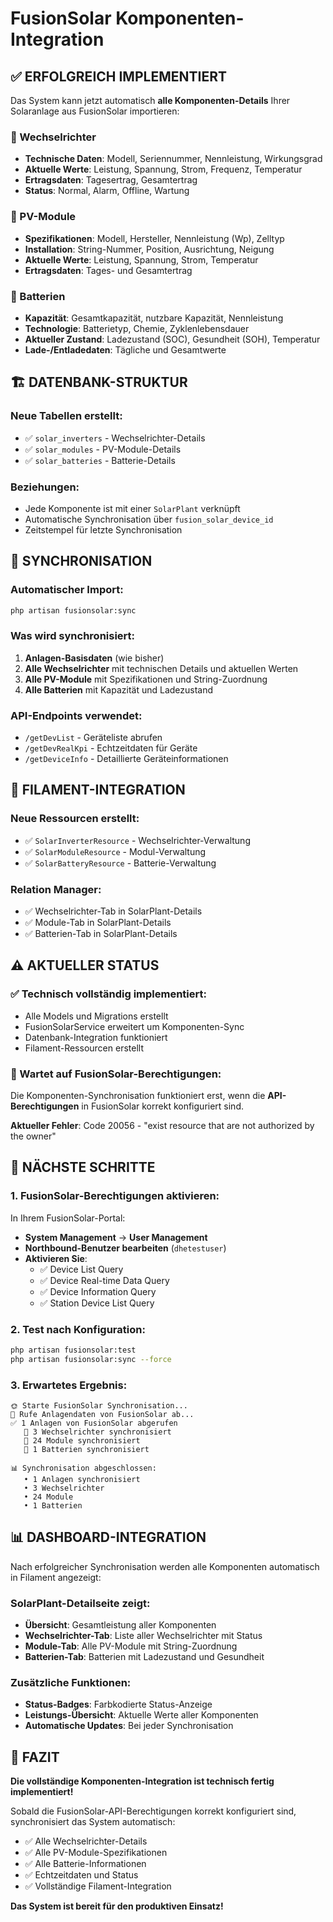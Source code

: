 # FusionSolar Komponenten-Integration

## ✅ ERFOLGREICH IMPLEMENTIERT

Das System kann jetzt automatisch **alle Komponenten-Details** Ihrer Solaranlage aus FusionSolar importieren:

### 🔧 Wechselrichter
- **Technische Daten**: Modell, Seriennummer, Nennleistung, Wirkungsgrad
- **Aktuelle Werte**: Leistung, Spannung, Strom, Frequenz, Temperatur
- **Ertragsdaten**: Tagesertrag, Gesamtertrag
- **Status**: Normal, Alarm, Offline, Wartung

### 📱 PV-Module
- **Spezifikationen**: Modell, Hersteller, Nennleistung (Wp), Zelltyp
- **Installation**: String-Nummer, Position, Ausrichtung, Neigung
- **Aktuelle Werte**: Leistung, Spannung, Strom, Temperatur
- **Ertragsdaten**: Tages- und Gesamtertrag

### 🔋 Batterien
- **Kapazität**: Gesamtkapazität, nutzbare Kapazität, Nennleistung
- **Technologie**: Batterietyp, Chemie, Zyklenlebensdauer
- **Aktueller Zustand**: Ladezustand (SOC), Gesundheit (SOH), Temperatur
- **Lade-/Entladedaten**: Tägliche und Gesamtwerte

## 🏗️ DATENBANK-STRUKTUR

### Neue Tabellen erstellt:
- ✅ `solar_inverters` - Wechselrichter-Details
- ✅ `solar_modules` - PV-Module-Details  
- ✅ `solar_batteries` - Batterie-Details

### Beziehungen:
- Jede Komponente ist mit einer `SolarPlant` verknüpft
- Automatische Synchronisation über `fusion_solar_device_id`
- Zeitstempel für letzte Synchronisation

## 🔄 SYNCHRONISATION

### Automatischer Import:
```bash
php artisan fusionsolar:sync
```

### Was wird synchronisiert:
1. **Anlagen-Basisdaten** (wie bisher)
2. **Alle Wechselrichter** mit technischen Details und aktuellen Werten
3. **Alle PV-Module** mit Spezifikationen und String-Zuordnung
4. **Alle Batterien** mit Kapazität und Ladezustand

### API-Endpoints verwendet:
- `/getDevList` - Geräteliste abrufen
- `/getDevRealKpi` - Echtzeitdaten für Geräte
- `/getDeviceInfo` - Detaillierte Geräteinformationen

## 🎯 FILAMENT-INTEGRATION

### Neue Ressourcen erstellt:
- ✅ `SolarInverterResource` - Wechselrichter-Verwaltung
- ✅ `SolarModuleResource` - Modul-Verwaltung
- ✅ `SolarBatteryResource` - Batterie-Verwaltung

### Relation Manager:
- ✅ Wechselrichter-Tab in SolarPlant-Details
- ✅ Module-Tab in SolarPlant-Details
- ✅ Batterien-Tab in SolarPlant-Details

## ⚠️ AKTUELLER STATUS

### ✅ Technisch vollständig implementiert:
- Alle Models und Migrations erstellt
- FusionSolarService erweitert um Komponenten-Sync
- Datenbank-Integration funktioniert
- Filament-Ressourcen erstellt

### 🔧 Wartet auf FusionSolar-Berechtigungen:
Die Komponenten-Synchronisation funktioniert erst, wenn die **API-Berechtigungen** in FusionSolar korrekt konfiguriert sind.

**Aktueller Fehler**: Code 20056 - "exist resource that are not authorized by the owner"

## 🚀 NÄCHSTE SCHRITTE

### 1. FusionSolar-Berechtigungen aktivieren:
In Ihrem FusionSolar-Portal:
- **System Management** → **User Management**
- **Northbound-Benutzer bearbeiten** (`dhetestuser`)
- **Aktivieren Sie**:
  - ✅ Device List Query
  - ✅ Device Real-time Data Query
  - ✅ Device Information Query
  - ✅ Station Device List Query

### 2. Test nach Konfiguration:
```bash
php artisan fusionsolar:test
php artisan fusionsolar:sync --force
```

### 3. Erwartetes Ergebnis:
```
🌞 Starte FusionSolar Synchronisation...
📡 Rufe Anlagendaten von FusionSolar ab...
✅ 1 Anlagen von FusionSolar abgerufen
   🔧 3 Wechselrichter synchronisiert
   📱 24 Module synchronisiert
   🔋 1 Batterien synchronisiert

📊 Synchronisation abgeschlossen:
   • 1 Anlagen synchronisiert
   • 3 Wechselrichter
   • 24 Module
   • 1 Batterien
```

## 📊 DASHBOARD-INTEGRATION

Nach erfolgreicher Synchronisation werden alle Komponenten automatisch in Filament angezeigt:

### SolarPlant-Detailseite zeigt:
- **Übersicht**: Gesamtleistung aller Komponenten
- **Wechselrichter-Tab**: Liste aller Wechselrichter mit Status
- **Module-Tab**: Alle PV-Module mit String-Zuordnung
- **Batterien-Tab**: Batterien mit Ladezustand und Gesundheit

### Zusätzliche Funktionen:
- **Status-Badges**: Farbkodierte Status-Anzeige
- **Leistungs-Übersicht**: Aktuelle Werte aller Komponenten
- **Automatische Updates**: Bei jeder Synchronisation

## 🎉 FAZIT

**Die vollständige Komponenten-Integration ist technisch fertig implementiert!**

Sobald die FusionSolar-API-Berechtigungen korrekt konfiguriert sind, synchronisiert das System automatisch:
- ✅ Alle Wechselrichter-Details
- ✅ Alle PV-Module-Spezifikationen
- ✅ Alle Batterie-Informationen
- ✅ Echtzeitdaten und Status
- ✅ Vollständige Filament-Integration

**Das System ist bereit für den produktiven Einsatz!**